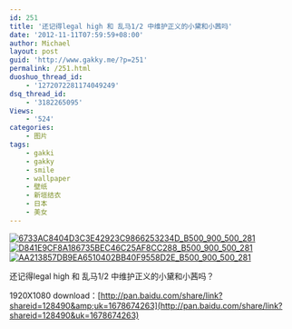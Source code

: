 ```yaml
---
id: 251
title: '还记得legal high 和 乱马1/2 中维护正义的小黛和小茜吗'
date: '2012-11-11T07:59:59+08:00'
author: Michael
layout: post
guid: 'http://www.gakky.me/?p=251'
permalink: /251.html
duoshuo_thread_id:
    - '1272072281174049249'
dsq_thread_id:
    - '3182265095'
Views:
    - '524'
categories:
    - 图片
tags:
    - gakki
    - gakky
    - smile
    - wallpaper
    - 壁纸
    - 新垣结衣
    - 日本
    - 美女
---
```


[![6733AC8404D3C3E42923C9866253234D_B500_900_500_281](http://www.yui-aragaki.org/wp-content/uploads/img/6733AC8404D3C3E42923C9866253234D_B500_900_500_281.jpeg)](http://www.yui-aragaki.org/wp-content/uploads/img/6733AC8404D3C3E42923C9866253234D_B1280_1280_1280_720.jpeg) [![D841E9CF8A186735BEC46C25AF8CC288_B500_900_500_281](http://www.yui-aragaki.org/wp-content/uploads/img/D841E9CF8A186735BEC46C25AF8CC288_B500_900_500_281.jpeg)](http://www.yui-aragaki.org/wp-content/uploads/img/D841E9CF8A186735BEC46C25AF8CC288_B1280_1280_1280_720.jpeg) [![AA213857DB9EA6510402BB40F9558D2E_B500_900_500_281](http://www.yui-aragaki.org/wp-content/uploads/img/AA213857DB9EA6510402BB40F9558D2E_B500_900_500_281.jpeg)](http://www.yui-aragaki.org/wp-content/uploads/img/AA213857DB9EA6510402BB40F9558D2E_B1280_1280_1280_720.jpeg)

还记得legal high 和 乱马1/2 中维护正义的小黛和小茜吗？

1920X1080 download：[http://pan.baidu.com/share/link?shareid=128490&amp;uk=1678674263](http://pan.baidu.com/share/link?shareid=128490&uk=1678674263)